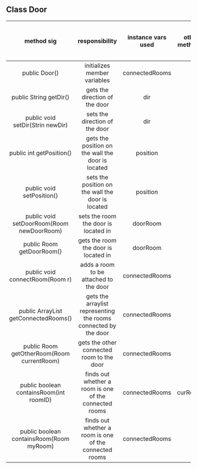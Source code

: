 
## Class Door

| method sig | responsibility | instance vars used | other class methods called | objects used with method calls | lines of code |
|:----------:|:--------------:|:------------------:|:--------------------------:|:------------------------------:|:-------------:|
|public Door()|initializes member variables|connectedRooms|None|None|3
|public String getDir()|gets the direction of the door|dir|None|None|3
|public void setDir(Strin newDir)|sets the direction of the door|dir|None|None|3
|public int getPosition()|gets the position on the wall the door is located|position|None|None|3
|public void setPosition()|sets the position on the wall the door is located|position|None|None|3
|public void setDoorRoom(Room newDoorRoom)|sets the room the door is located in|doorRoom|None|Room|3
|public Room getDoorRoom()|gets the room the door is located in|doorRoom|None|Room|3
|public void connectRoom(Room r)|adds a room to be attached to the door|connectedRooms|None|Room|5
|public ArrayList<Room> getConnectedRooms()|gets the arraylist representing the rooms connected by the door|connectedRooms|None|Room|3
|public Room getOtherRoom(Room currentRoom)|gets the other connected room to the door|connectedRooms|None|Room|9
|public boolean containsRoom(int roomID)|finds out whether a room is one of the connected rooms|connectedRooms|curRoom.getId()|Room|8
|public boolean containsRoom(Room myRoom)|finds out whether a room is one of the connected rooms|connectedRooms|None|Rooms|8
